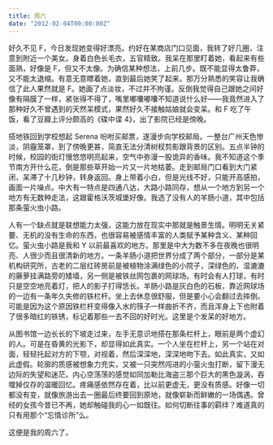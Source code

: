 ```yaml
---
title: 周六
date: "2012-02-04T00:00:00Z"
---
```


好久不见 F，今日发现她变得好漂亮。约好在某商店门口见面，我转了好几圈，注意到附近一个美女。身着白色长毛衣，五官精致。我呆在那里盯着她，看起来有些面熟，好像是 F，但又不太像。为确信某种想法，上前几步。既不能显得太鲁莽，又不能太退缩。有意无意瞟着她，直到最后她笑了起来。那万分熟悉的笑容让我确信了此人果然就是 F。她画了点淡妆，不过并不拘谨。反倒我觉得自己跟她之间好像有隔膜了一样，紧张得不得了，嘴里嘟囔嘟囔不知道说什么好——我竟然进入了那种好久不曾遇到的天然呆模式，果然好久不接触姑娘就会变呆。和 F 吃了午饭，看了豆瓣上评分颇高的《碟中谍 4》，出了影院已经是傍晚。

搭地铁回到学校想起 Serena 吩咐买邮票，遂漫步向学校邮局。一整台广州天色惨淡，阴霾笼罩，到了傍晚更甚，简直无法分清树杈剪影跟背景的区别。五点半钟的时候，校园的街灯慢悠悠明亮起来，空气中弥漫一股诡异的香味。我不知道这个季节南方开什么花，倒是那些草开始一片又一片地枯萎。走到邮局门口看到大门紧闭，呆滞了十几秒钟，转身返回。身上带着小白，但是光线不好，只能开高感拍，画面一片噪点。中大有一特点是四通八达，大路小路同存，想从一个地方到另一个地方有无数种走法，这跟霍格沃茨城堡好像。我选了没有人的羊肠小道，其中包括那条萤火虫小路。

人有一个缺点就是联想能力太强，这能力放在现实中那就是触景生情。明明无关紧要、无机的没有生命的东西，也很容易被感情丰富的人类赋予某种含义、某种回忆。萤火虫小路是我和 Y 以前最喜欢的地方。那里是中大为数不多在夜晚也很明亮、人很少而且很清新的地方。一条羊肠小道把世界分成了两个部分，一部分是某机构研究所，古老的二层红砖房前是被植物涂满绿色的小院子，深绿色的、湿漉漉的藤萝挂满路旁的矮墙，另一侧是被铁丝网包裹的网球场。有时会有人打球，有时只是空空地亮着灯，把人的影子打得恁长。羊肠小路是灰白色的石板，靠近网球场的一边有一条年久失修的铁栏杆。坐上去休息很舒服，但是要小心会翻过去摔倒。可能是因为这个原因铁栏杆变得像入水的筷子一样曲折不齐，而且浑身上下也附着了很多暗红的铁锈，标记着那些一去不回的好时光。这里是个发呆的好地方。

从图书馆一边长长的下坡走过来，左手无意识地搭在那条栏杆上，眼前是两个虚幻的人。可是在昏黄的光影下，却显得如此真实。一个人坐在栏杆上，另一个站在对面，轻轻托起对方的下颚，对视着，然后深深地，深深地吻下去。如此真实，又如此虚假。轮廓的质感被想象力充实，又被一只突然闯进的小萤火虫打断，留下漫无边际的失望和迷茫。内心空荡荡的感觉如同加勒比海盗三那个巨大的黑色漩涡，吞噬掉仅存的温暖回忆。疼痛感依然存在着，比以前更虚无，更没有质感。好像一切都没有变，就像旅游出去一圈最后终要回到原地，就像崭新而鲜嫩的一场偶遇。曾经的女孩今昔已不再，她却触碰我的心一如既往。如何切断往事的羁绊？难道真的只有用那个“忘情诊所”么。

这便是我的周六了。
